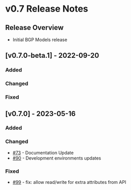 # v0.7 Release Notes

## Release Overview

- Initial BGP Models release

## [v0.7.0-beta.1] - 2022-09-20

### Added

### Changed

### Fixed

## [v0.7.0] - 2023-05-16

### Added

### Changed
- [#73](https://github.com/nautobot/nautobot-plugin-bgp-models/pull/73) - Documentation Update
- [#90](https://github.com/nautobot/nautobot-plugin-bgp-models/pull/90) - Development environments updates

### Fixed

- [#99](https://github.com/nautobot/nautobot-plugin-bgp-models/pull/99) - fix: allow read/write for extra attributes from API
